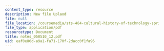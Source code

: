 ```yaml
---
content_type: resource
description: New file Uplaod
file: null
file_location: /coursemedia/sts-464-cultural-history-of-technology-spring-2005/eaf0e80da9a1fa71170f2dacc0f1fa96_notes_050510_12.pdf
file_type: application/pdf
resourcetype: Document
title: notes_050510_12.pdf
uid: eaf0e80d-a9a1-fa71-170f-2dacc0f1fa96
---
```

